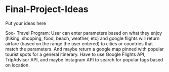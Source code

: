 # Final-Project-Ideas
Put your ideas here


Soo- Travel Program: 
User can enter parameters based on what they enjoy (hiking, shopping, food, beach, weather, etc) and google flights will return airfare (based on the range the user entered) to cities or countries that match the parameters.  And maybe return a google map pinned with popular tourist spots for a general itinerary. Have to use Google Flights API, TripAdvisor API, and maybe Instagram API to search for popular tags based on location.  
